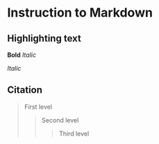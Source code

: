 # Instruction to Markdown

## Highlighting text 

**Bold**
*Italic*

*Italic*

## Citation
> First level
>> Second level
>>> Third level

